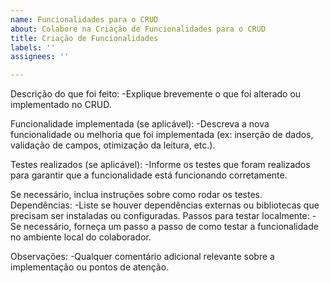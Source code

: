 ```yaml
---
name: Funcionalidades para o CRUD
about: Colabore na Criação de Funcionalidades para o CRUD
title: Criação de Funcionalidades
labels: ''
assignees: ''

---
```


Descrição do que foi feito:
-Explique brevemente o que foi alterado ou implementado no CRUD.


Funcionalidade implementada (se aplicável):
-Descreva a nova funcionalidade ou melhoria que foi implementada (ex: inserção de dados, validação de campos, otimização da leitura, etc.).


Testes realizados (se aplicável):
-Informe os testes que foram realizados para garantir que a funcionalidade está funcionando corretamente.


Se necessário, inclua instruções sobre como rodar os testes.
Dependências:
-Liste se houver dependências externas ou bibliotecas que precisam ser instaladas ou configuradas.
Passos para testar localmente:
-Se necessário, forneça um passo a passo de como testar a funcionalidade no ambiente local do colaborador.


Observações:
-Qualquer comentário adicional relevante sobre a implementação ou pontos de atenção.

